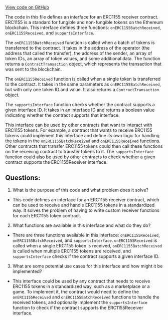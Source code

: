 [View code on GitHub](zoo-labs/zoo/blob/master/contracts/types/ERC1155Receiver.d.ts)

The code in this file defines an interface for an ERC1155 receiver contract. ERC1155 is a standard for fungible and non-fungible tokens on the Ethereum blockchain. This interface defines three functions: `onERC1155BatchReceived`, `onERC1155Received`, and `supportsInterface`. 

The `onERC1155BatchReceived` function is called when a batch of tokens is transferred to the contract. It takes in the address of the operator (the address that called the transfer), the address of the sender, an array of token IDs, an array of token values, and some additional data. The function returns a `ContractTransaction` object, which represents the transaction that was sent to the blockchain.

The `onERC1155Received` function is called when a single token is transferred to the contract. It takes in the same parameters as `onERC1155BatchReceived`, but with only one token ID and value. It also returns a `ContractTransaction` object.

The `supportsInterface` function checks whether the contract supports a given interface ID. It takes in an interface ID and returns a boolean value indicating whether the contract supports that interface.

This interface can be used by other contracts that want to interact with ERC1155 tokens. For example, a contract that wants to receive ERC1155 tokens could implement this interface and define its own logic for handling the tokens in the `onERC1155BatchReceived` and `onERC1155Received` functions. Other contracts that transfer ERC1155 tokens could then call these functions on the receiving contract to transfer tokens to it. The `supportsInterface` function could also be used by other contracts to check whether a given contract supports the ERC1155Receiver interface.
## Questions: 
 1. What is the purpose of this code and what problem does it solve?
- This code defines an interface for an ERC1155 receiver contract, which can be used to receive and handle ERC1155 tokens in a standardized way. It solves the problem of having to write custom receiver functions for each ERC1155 token contract.

2. What functions are available in this interface and what do they do?
- There are three functions available in this interface: `onERC1155Received`, `onERC1155BatchReceived`, and `supportsInterface`. `onERC1155Received` is called when a single ERC1155 token is received, `onERC1155BatchReceived` is called when multiple ERC1155 tokens are received, and `supportsInterface` checks if the contract supports a given interface ID.

3. What are some potential use cases for this interface and how might it be implemented?
- This interface could be used by any contract that needs to receive ERC1155 tokens in a standardized way, such as a marketplace or a game. To implement it, the contract would need to define the `onERC1155Received` and `onERC1155BatchReceived` functions to handle the received tokens, and optionally implement the `supportsInterface` function to check if the contract supports the ERC1155Receiver interface.